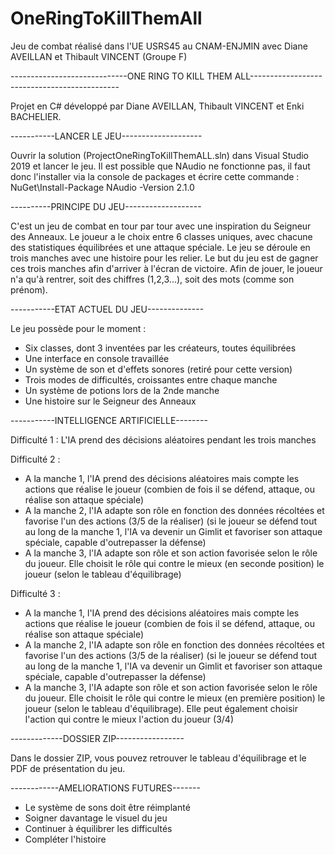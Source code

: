 # OneRingToKillThemAll
Jeu de combat réalisé dans l'UE USRS45 au CNAM-ENJMIN avec Diane AVEILLAN et Thibault VINCENT (Groupe F)

-----------------------------ONE RING TO KILL THEM ALL---------------------------------------------

Projet en C# développé par Diane AVEILLAN, Thibault VINCENT et Enki BACHELIER.


-----------LANCER LE JEU--------------------

Ouvrir la solution (ProjectOneRingToKillThemALL.sln) dans Visual Studio 2019 et lancer le jeu. 
Il est possible que NAudio ne fonctionne pas, il faut donc l'installer via la console de packages
et écrire cette commande : NuGet\Install-Package NAudio -Version 2.1.0

----------PRINCIPE DU JEU-------------------

C'est un jeu de combat en tour par tour avec une inspiration du Seigneur des Anneaux.
Le joueur a le choix entre 6 classes uniques, avec chacune des statistiques équilibrées
et une attaque spéciale. 
Le jeu se déroule en trois manches avec une histoire pour les relier.
Le but du jeu est de gagner ces trois manches afin d'arriver à l'écran de victoire.
Afin de jouer, le joueur n'a qu'à rentrer, soit des chiffres (1,2,3...), soit des mots (comme son prénom).

-----------ETAT ACTUEL DU JEU--------------

Le jeu possède pour le moment :
- Six classes, dont 3 inventées par les créateurs, toutes équilibrées 
- Une interface en console travaillée
- Un système de son et d'effets sonores (retiré pour cette version)
- Trois modes de difficultés, croissantes entre chaque manche
- Un système de potions lors de la 2nde manche
- Une histoire sur le Seigneur des Anneaux

-----------INTELLIGENCE ARTIFICIELLE--------

Difficulté 1 : L'IA prend des décisions aléatoires pendant les trois manches

Difficulté 2 :
- A la manche 1, l'IA prend des décisions aléatoires mais compte les actions que réalise le joueur (combien de fois il se défend,
attaque, ou réalise son attaque spéciale)
- A la manche 2, l'IA adapte son rôle en fonction des données récoltées et favorise l'un des actions (3/5 de la réaliser) 
(si le joueur se défend tout au long de la manche 1, l'IA va devenir un Gimlit et favoriser son attaque spéciale, 
capable d'outrepasser la défense)
- A la manche 3, l'IA adapte son rôle et son action favorisée selon le rôle du joueur. Elle choisit le rôle qui contre
le mieux (en seconde position) le joueur (selon le tableau d'équilibrage)

Difficulté 3 :
- A la manche 1, l'IA prend des décisions aléatoires mais compte les actions que réalise le joueur (combien de fois il se défend,
attaque, ou réalise son attaque spéciale)
- A la manche 2, l'IA adapte son rôle en fonction des données récoltées et favorise l'un des actions (3/5 de la réaliser) 
(si le joueur se défend tout au long de la manche 1, l'IA va devenir un Gimlit et favoriser son attaque spéciale, 
capable d'outrepasser la défense)
- A la manche 3, l'IA adapte son rôle et son action favorisée selon le rôle du joueur. Elle choisit le rôle qui contre
le mieux (en première position) le joueur (selon le tableau d'équilibrage). Elle peut également choisir l'action qui contre
le mieux l'action du joueur (3/4)

-------------DOSSIER ZIP-----------------

Dans le dossier ZIP, vous pouvez retrouver le tableau d'équilibrage et le PDF de présentation du jeu.

------------AMELIORATIONS FUTURES-------

- Le système de sons doit être réimplanté 
- Soigner davantage le visuel du jeu
- Continuer à équilibrer les difficultés
- Compléter l'histoire



